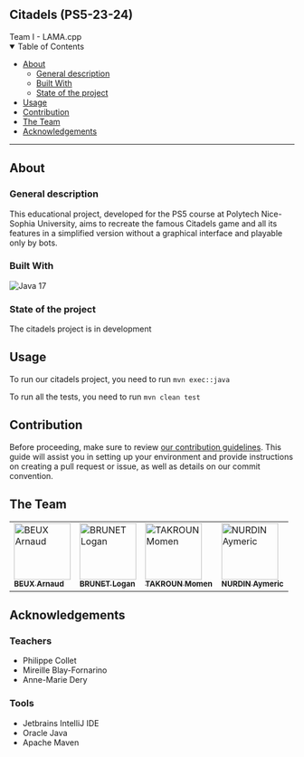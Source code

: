 <div>
<h2>Citadels (PS5-23-24)</h2>
  Team I - LAMA.cpp
</div>

<div>
</div>

<details open="open">
<summary>Table of Contents</summary>

- [About](#about)
  - [General description](#general-description)
  - [Built With](#built-with)
  - [State of the project](#state-of-the-project)
- [Usage](#usage)
- [Contribution](#contribution)
- [The Team](#the-team)
- [Acknowledgements](#acknowledgements)

</details>

---

## About

### General description
This educational project, developed for the PS5 course at Polytech Nice-Sophia University, aims to recreate the famous Citadels game and all its features in a simplified version without a graphical interface and playable only by bots.

### Built With
  <img src="https://img.shields.io/badge/JAVA 17-black?style=for-the-badge&logo=oracle" alt="Java 17"/>

### State of the project
The citadels project is in development

## Usage
To run our citadels project, you need to run ```mvn exec::java```

To run all the tests, you need to run ```mvn clean test```

## Contribution
Before proceeding, make sure to review [our contribution guidelines](CONTRIBUTING.md). This guide will assist you in setting up your environment and provide instructions on creating a pull request or issue, as well as details on our commit convention.

## The Team

<table>
  <tr>
    <td><a href="https://github.com/Nytuo"><img src="https://avatars.githubusercontent.com/u/34894524?s=88&v=4" width="100px;" alt="BEUX Arnaud"/><br /><sub><b>BEUX Arnaud</b></sub></a></td>
    <td><a href="https://github.com/Loboss2206"><img src="https://avatars.githubusercontent.com/u/98391380?s=88&v=4" width="100px;" alt="BRUNET Logan"/><br /><sub><b>BRUNET Logan</b></sub></a></td>
    <td><a href="https://github.com/MomenTakroun"><img src="https://avatars.githubusercontent.com/u/104569440?s=88&v=4" width="100px;" alt="TAKROUN Momen"/><br /><sub><b>TAKROUN Momen</b></sub></a></td>
    <td><a href="https://github.com/donDflux"><img src="https://avatars.githubusercontent.com/u/147172361?s=88&v=4" width="100px;" alt="NURDIN Aymeric"/><br /><sub><b>NURDIN Aymeric</b></sub></a></td>
    
  </tr>
  </table>

## Acknowledgements

### Teachers
- Philippe Collet
- Mireille Blay-Fornarino
- Anne-Marie Dery

### Tools
- Jetbrains IntelliJ IDE
- Oracle Java
- Apache Maven

